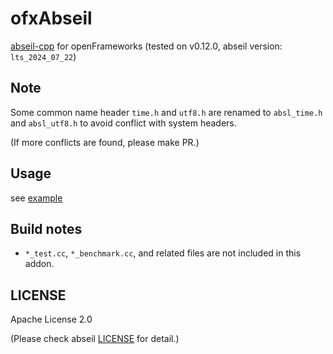 # ofxAbseil

[abseil-cpp](https://github.com/abseil/abseil-cpp) for openFrameworks (tested on v0.12.0, abseil version: `lts_2024_07_22`)

## Note

Some common name header `time.h` and `utf8.h` are renamed to `absl_time.h` and `absl_utf8.h` to avoid conflict with system headers.

(If more conflicts are found, please make PR.)

## Usage

see [example](example)

## Build notes

- `*_test.cc`, `*_benchmark.cc`, and related files are not included in this addon.

## LICENSE

Apache License 2.0

(Please check abseil [LICENSE](https://github.com/abseil/abseil-cpp/blob/master/LICENSE) for detail.)